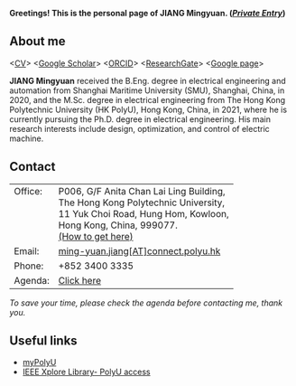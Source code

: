 **Greetings! This is the personal page of JIANG Mingyuan. (*[Private Entry](https://github.com/jiangmy97/PrivateItems)*)**

## About me
<[CV](https://jiangmy97.github.io/docs/CV-JMY.pdf)>
<[Google Scholar](https://scholar.google.com.hk/citations?hl=en&user=o6vNp3AAAAAJ)>
<[ORCID](https://orcid.org/0000-0001-7805-9772)>
<[ResearchGate](https://www.researchgate.net/profile/Mingyuan-Jiang-3)>
<[Google page](https://sites.google.com/view/jiangmy)>

**JIANG Mingyuan** received the B.Eng. degree in electrical engineering and automation from Shanghai Maritime University (SMU), Shanghai, China, in 2020, and the M.Sc. degree in electrical engineering from The Hong Kong Polytechnic University (HK PolyU), Hong Kong, China, in 2021, where he is currently pursuing the Ph.D. degree in electrical engineering. His main research interests include design, optimization, and control of electric machine.

## Contact

<table style="font-size: 16px; width: 100%; border: none;">
  <colgroup>
    <col style="width: 6px; border: none;">
    <col>
  </colgroup>
    
  <tr valign="top" style="border: none;">
    <td style="border: none;"> Office: <br> &nbsp; <br> &nbsp; <br> &nbsp; </td>
    <td style="border: none;"> P006, G/F Anita Chan Lai Ling Building,<br>The Hong Kong Polytechnic University,<br>11 Yuk Choi Road, Hung Hom, Kowloon,<br>Hong Kong, China, 999077.<br><a href="https://sites.google.com/view/jiangmy/home/how-to-get-here">(How to get here)</a></td>
  </tr>
  <tr valign="top" style=" border: none;">
    <td style="border: none;"> Email: </td>
    <td style="border: none;"> <a href="mailto: ming-yuan.jiang@connect.polyu.hk">ming-yuan.jiang[AT]connect.polyu.hk </a></td>
  </tr>
  
  <tr valign="top" style=" border: none;">
    <td style="border: none;"> Phone: </td>
    <td style="border: none;"> +852 3400 3335 </td>
  </tr>
  
  <tr valign="top" style=" border: none;">
    <td style="border: none;"> Agenda: </td>
    <td style="border: none;"> <a href="https://sites.google.com/view/jiangmy/home/agenda">Click here</a> </td>
  </tr>
  
</table>

*To save your time, please check the agenda before contacting me, thank you.*

## Useful links

- [myPolyU](https://my.polyu.edu.hk/)
- [IEEE Xplore Library- PolyU access](https://ieeexplore-ieee-org.ezproxy.lb.polyu.edu.hk/Xplore/home.jsp)



